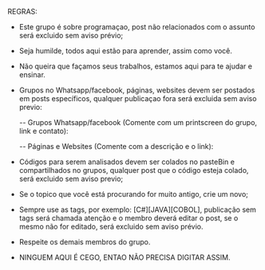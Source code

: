 REGRAS:

- Este grupo é sobre programaçao, post não relacionados com o assunto será excluido sem aviso prévio;
 
- Seja humilde, todos aqui estão para aprender, assim como você.

- Não queira que façamos seus trabalhos, estamos aqui para te ajudar e ensinar.

- Grupos no Whatsapp/facebook, páginas, websites devem ser postados em posts específicos, qualquer publicaçao fora será excluida sem aviso previo:
   
    -- Grupos Whatsapp/facebook (Comente com um printscreen do grupo, link e contato):
    
    -- Páginas e Websites (Comente com a descrição e o link):

- Códigos para serem analisados devem ser colados no pasteBin e compartilhados no grupos, qualquer post que o código esteja colado, será excluido sem aviso previo;

- Se o topico que você está procurando for muito antigo, crie um novo;

- Sempre use as tags, por exemplo: [C#][JAVA][COBOL], publicação sem tags será chamada atenção e o membro deverá editar o post, se o mesmo não for editado, será excluido sem aviso prévio.

- Respeite os demais membros do grupo.

- NINGUEM AQUI É CEGO, ENTAO NÃO PRECISA DIGITAR ASSIM.
